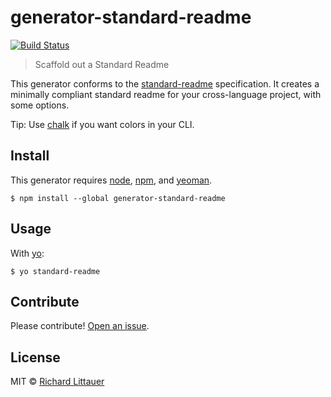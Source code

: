 # generator-standard-readme

[![Build Status](https://travis-ci.org/RichardLitt/generator-standard-readme.svg?branch=master)](https://travis-ci.org/RichardLitt/generator-standard-readme)

> Scaffold out a Standard Readme

This generator conforms to the [standard-readme](https://github.com/RichardLitt/standard-readme) specification. It creates a minimally compliant standard readme for your cross-language project, with some options.

Tip: Use [chalk](https://github.com/sindresorhus/chalk) if you want colors in your CLI.

## Install

This generator requires [node](https://nodejs.org), [npm](https://npmjs.com), and [yeoman](http://yeoman.io/).

```
$ npm install --global generator-standard-readme
```

## Usage

With [yo](https://github.com/yeoman/yo):

```
$ yo standard-readme
```

## Contribute

Please contribute! [Open an issue](https://github.com/RichardLitt/generator-standard-readme/issues/new).

## License

MIT © [Richard Littauer](http://burntfen.com)
